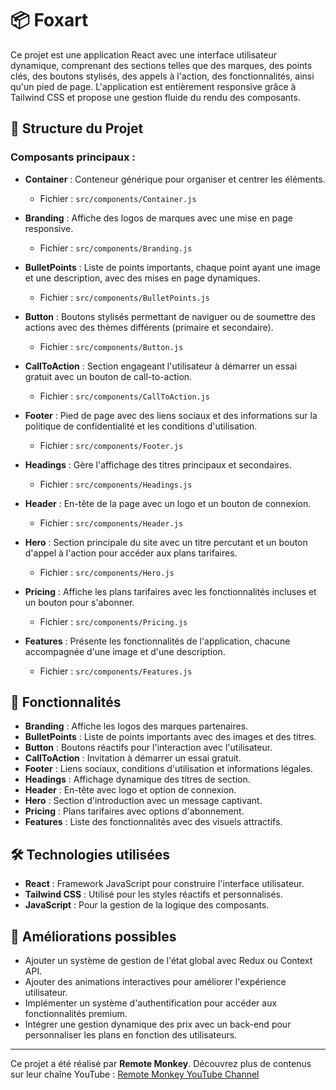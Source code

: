 # 📦 Foxart

Ce projet est une application React avec une interface utilisateur dynamique, comprenant des sections telles que des marques, des points clés, des boutons stylisés, des appels à l'action, des fonctionnalités, ainsi qu'un pied de page. L'application est entièrement responsive grâce à Tailwind CSS et propose une gestion fluide du rendu des composants.

## 📁 Structure du Projet

### Composants principaux :
- **Container** : Conteneur générique pour organiser et centrer les éléments.
  - Fichier : `src/components/Container.js`

- **Branding** : Affiche des logos de marques avec une mise en page responsive.
  - Fichier : `src/components/Branding.js`

- **BulletPoints** : Liste de points importants, chaque point ayant une image et une description, avec des mises en page dynamiques.
  - Fichier : `src/components/BulletPoints.js`

- **Button** : Boutons stylisés permettant de naviguer ou de soumettre des actions avec des thèmes différents (primaire et secondaire).
  - Fichier : `src/components/Button.js`

- **CallToAction** : Section engageant l'utilisateur à démarrer un essai gratuit avec un bouton de call-to-action.
  - Fichier : `src/components/CallToAction.js`

- **Footer** : Pied de page avec des liens sociaux et des informations sur la politique de confidentialité et les conditions d'utilisation.
  - Fichier : `src/components/Footer.js`

- **Headings** : Gère l'affichage des titres principaux et secondaires.
  - Fichier : `src/components/Headings.js`

- **Header** : En-tête de la page avec un logo et un bouton de connexion.
  - Fichier : `src/components/Header.js`

- **Hero** : Section principale du site avec un titre percutant et un bouton d'appel à l'action pour accéder aux plans tarifaires.
  - Fichier : `src/components/Hero.js`

- **Pricing** : Affiche les plans tarifaires avec les fonctionnalités incluses et un bouton pour s'abonner.
  - Fichier : `src/components/Pricing.js`

- **Features** : Présente les fonctionnalités de l'application, chacune accompagnée d'une image et d'une description.
  - Fichier : `src/components/Features.js`

## 🎨 Fonctionnalités
- **Branding** : Affiche les logos des marques partenaires.
- **BulletPoints** : Liste de points importants avec des images et des titres.
- **Button** : Boutons réactifs pour l'interaction avec l'utilisateur.
- **CallToAction** : Invitation à démarrer un essai gratuit.
- **Footer** : Liens sociaux, conditions d'utilisation et informations légales.
- **Headings** : Affichage dynamique des titres de section.
- **Header** : En-tête avec logo et option de connexion.
- **Hero** : Section d'introduction avec un message captivant.
- **Pricing** : Plans tarifaires avec options d'abonnement.
- **Features** : Liste des fonctionnalités avec des visuels attractifs.

## 🛠️ Technologies utilisées
- **React** : Framework JavaScript pour construire l'interface utilisateur.
- **Tailwind CSS** : Utilisé pour les styles réactifs et personnalisés.
- **JavaScript** : Pour la gestion de la logique des composants.

## 📌 Améliorations possibles
- Ajouter un système de gestion de l'état global avec Redux ou Context API.
- Ajouter des animations interactives pour améliorer l'expérience utilisateur.
- Implémenter un système d'authentification pour accéder aux fonctionnalités premium.
- Intégrer une gestion dynamique des prix avec un back-end pour personnaliser les plans en fonction des utilisateurs.

---

Ce projet a été réalisé par **Remote Monkey**. Découvrez plus de contenus sur leur chaîne YouTube : [Remote Monkey YouTube Channel](https://www.youtube.com/watch?v=1oGo9QYpAMU)
